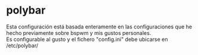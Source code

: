 # polybar
Esta configuración está basada enteramente en las configuraciones que he hecho previamente sobre bspwm y mis gustos personales. <br>
Es configurable al gusto y el fichero "config.ini" debe ubicarse en /etc/polybar/
